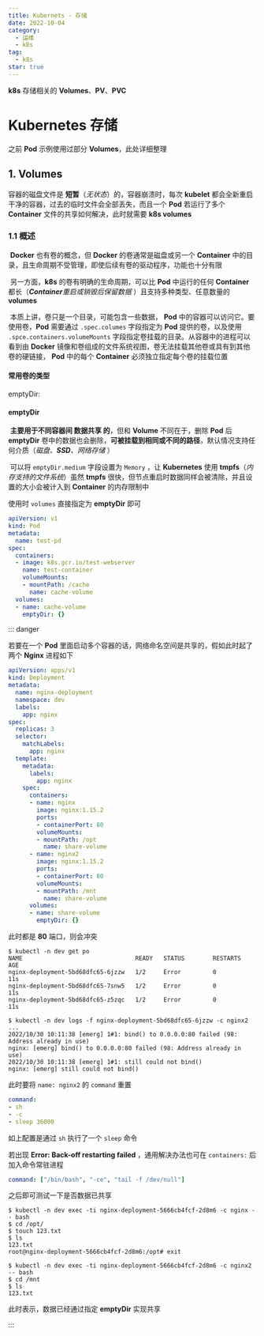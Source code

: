 ```yaml
---
title: Kubernets - 存储
date: 2022-10-04
category:
  - 运维
  - k8s
tag:
  - k8s
star: true
---
```


**k8s** 存储相关的 **Volumes**、**PV**、**PVC**

<!-- more -->

# Kubernetes 存储

之前 **Pod** 示例使用过部分 **Volumes**，此处详细整理

## 1. Volumes

容器的磁盘文件是 **短暂**（*无状态*）的，容器崩溃时，每次 **kubelet** 都会全新重启干净的容器，过去的临时文件会全部丢失，而且一个 **Pod** 若运行了多个 **Container** 文件的共享如何解决，此时就需要 **k8s volumes** 

### 1.1 概述

​	**Docker** 也有卷的概念，但 **Docker** 的卷通常是磁盘或另一个 **Container** 中的目录，且生命周期不受管理，即使后续有卷的驱动程序，功能也十分有限

​	另一方面，**k8s** 的卷有明确的生命周期，可以比 **Pod** 中运行的任何 **Container** 都长（***Container**重启或销毁后保留数据* ）且支持多种类型、任意数量的 **volumes**

​	本质上讲，卷只是一个目录，可能包含一些数据， **Pod** 中的容器可以访问它。要使用卷，**Pod** 需要通过 `.spec.columes` 字段指定为 **Pod** 提供的卷，以及使用 `.spce.containers.volumeMounts` 字段指定卷挂载的目录。从容器中的进程可以看到由 **Docker** 镜像和卷组成的文件系统视图，卷无法挂载其他卷或具有到其他卷的硬链接， **Pod** 中的每个 **Container** 必须独立指定每个卷的挂载位置

#### 常用卷的类型

emptyDir:

#### emptyDir

​	**主要用于不同容器间 数据共享 的**，但和 **Volume** 不同在于，删除 **Pod** 后 **emptyDir** 卷中的数据也会删除，**可被挂载到相同或不同的路径**，默认情况支持任何介质（*磁盘、**SSD**、网络存储* ）

​	可以将 `emptyDir.medium` 字段设置为 `Memory` ，让 **Kubernetes** 使用 **tmpfs**（*内存支持的文件系统*）虽然 **tmpfs** 很快，但节点重启时数据同样会被清除，并且设置的大小会被计入到 **Container** 的内存限制中

使用时 `volumes` 直接指定为 **emptyDir** 即可

```yaml
apiVersion: v1
kind: Pod
metadata:
  name: test-pd
spec:
  containers:
  - image: k8s.gcr.io/test-webserver
    name: test-container
    volumeMounts:
    - mountPath: /cache
      name: cache-volume
  volumes:
  - name: cache-volume
    emptyDir: {}
```

::: danger

若要在一个 **Pod** 里面启动多个容器的话，网络命名空间是共享的，假如此时起了两个 **Nginx** 进程如下

```yaml
apiVersion: apps/v1
kind: Deployment
metadata:
  name: nginx-deployment
  namespace: dev
  labels:
    app: nginx
spec:
  replicas: 3
  selector:
    matchLabels:
      app: nginx
  template:
    metadata:
      labels:
        app: nginx
    spec:
      containers:
      - name: nginx
        image: nginx:1.15.2
        ports:
        - containerPort: 80
        volumeMounts:
        - mountPath: /opt
          name: share-volume
      - name: nginx2
        image: nginx:1.15.2
        ports:
        - containerPort: 80
        volumeMounts:
        - mountPath: /mnt
          name: share-volume
      volumes:
      - name: share-volume
        emptyDir: {}
```

此时都是 **80** 端口，则会冲突

```shell
$ kubectl -n dev get po
NAME                                READY   STATUS        RESTARTS   AGE
nginx-deployment-5bd68dfc65-6jzzw   1/2     Error         0          11s
nginx-deployment-5bd68dfc65-7snw5   1/2     Error         0          11s
nginx-deployment-5bd68dfc65-z5zqc   1/2     Error         0          11s

$ kubectl -n dev logs -f nginx-deployment-5bd68dfc65-6jzzw -c nginx2
...
2022/10/30 10:11:38 [emerg] 1#1: bind() to 0.0.0.0:80 failed (98: Address already in use)
nginx: [emerg] bind() to 0.0.0.0:80 failed (98: Address already in use)
2022/10/30 10:11:38 [emerg] 1#1: still could not bind()
nginx: [emerg] still could not bind()
```

此时要将 `name: nginx2` 的 `command` 重置

```yaml
command:
- sh
- -c
- sleep 36000
```

如上配置是通过 `sh` 执行了一个 `sleep` 命令

若出现 **Error: Back-off restarting failed** ，通用解决办法也可在 `containers:` 后加入命令常驻进程

```yaml
command: ["/bin/bash", "-ce", "tail -f /dev/null"]
```

之后即可测试一下是否数据已共享

```shell
$ kubectl -n dev exec -ti nginx-deployment-5666cb4fcf-2d8m6 -c nginx -- bash
$ cd /opt/
$ touch 123.txt
$ ls
123.txt
root@nginx-deployment-5666cb4fcf-2d8m6:/opt# exit

$ kubectl -n dev exec -ti nginx-deployment-5666cb4fcf-2d8m6 -c nginx2 -- bash
$ cd /mnt
$ ls
123.txt
```

此时表示，数据已经通过指定 **emptyDir** 实现共享

:::

